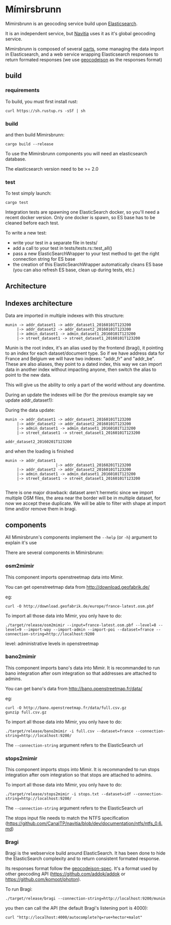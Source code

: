 # Mímirsbrunn

Mimirsbrunn is an geocoding service build upon [Elasticsearch](https://www.elastic.co).

It is an independent service, but [Navitia](https://github.com/CanalTP/navitia) uses it as it's global geocoding service.

Mimirsbrunn is composed of several [parts](#components), some managing the data import in Elasticsearch, and a web service wrapping Elasticsearch responses to return formated responses (we use [geocodejson](https://github.com/geocoders/geocodejson-spec) as the responses format)

## build

### requirements

To build, you must first install rust:

```shell
curl https://sh.rustup.rs -sSf | sh
```

### build
and then build Mimirsbrunn:

```shell
cargo build --release
```

To use the Mimirsbrunn components you will need an elasticsearch database.

The elasticsearch version need to be >= 2.0

### test

To test simply launch:

```shell
cargo test
```

Integration tests are spawning one ElasticSearch docker, so you'll need a recent docker version. Only one docker is spawn, so ES base has to be cleaned before each test.

To write a new test:

- write your test in a separate file in tests/
- add a call to your test in tests/tests.rs::test_all()
- pass a new ElasticSearchWrapper to your test method to get the right connection string for ES base
- the creation of this ElasticSearchWrapper automatically cleans ES base (you can also refresh ES base, clean up during tests, etc.)

## Architecture

## Indexes architecture

Data are imported in multiple indexes with this structure:
```
munin -> addr_dataset1 -> addr_dataset1_20160101T123200
     |-> addr_dataset2 -> addr_dataset2_20160101T123200
     |-> admin_dataset1 -> admin_dataset1_20160101T123200
     |-> street_dataset1 -> street_dataset1_20160101T123200
```

Munin is the root index, it's an alias used by the frontend (bragi), it pointing to an index for each dataset/document type.
So if we have address data for France and Belgium we will have two indexes: "addr_fr" and "addr_be". These are also aliases, they point to a dated index, this way we can import data in another index without impacting anyone, then switch the alias to point to the new data.

This will give us the ability to only a part of the world without any downtime.

During an update the indexes will be (for the previous example say we update addr_dataset1):

During the data update:
```
munin -> addr_dataset1 -> addr_dataset1_20160101T123200
     |-> addr_dataset2 -> addr_dataset2_20160101T123200
     |-> admin_dataset1 -> admin_dataset1_20160101T123200
     |-> street_dataset1 -> street_dataset1_20160101T123200

addr_dataset2_20160201T123200
```

and when the loading is finished
```
munin -> addr_dataset1
                      |-> addr_dataset1_20160201T123200
     |-> addr_dataset2 -> addr_dataset2_20160101T123200
     |-> admin_dataset1 -> admin_dataset1_20160101T123200
     |-> street_dataset1 -> street_dataset1_20160101T123200


```


There is one major drawback: dataset aren't hermetic since we import multiple OSM files, the area near the border will be in multiple dataset, for now we accept these duplicate. We will be able to filter with shape at import time and/or remove them in bragi.

## <a name=components> components

All Mimirsbrunn's components implement the `--help` (or `-h`) argument to explain it's use

There are several components in Mimirsbrunn:

### osm2mimir

This component imports openstreetmap data into Mimir.

You can get openstreetmap data from <http://download.geofabrik.de/>

eg:

```shell
curl -O http://download.geofabrik.de/europe/france-latest.osm.pbf
```

To import all those data into Mimir, you only have to do:

```shell
./target/release/osm2mimir --input=france-latest.osm.pbf --level=8 --level=9 --import-way --import-admin --import-poi --dataset=france --connection-string=http://localhost:9200
```

level: administrative levels in openstreetmap

### bano2mimir

This component imports bano's data into Mimir.
It is recommanded to run bano integration after osm integration so that addresses are attached to admins.

You can get bano's data from <http://bano.openstreetmap.fr/data/>

eg:

```shell
curl -O http://bano.openstreetmap.fr/data/full.csv.gz
gunzip full.csv.gz
```

To import all those data into Mimir, you only have to do:

```shell
./target/release/bano2mimir -i full.csv --dataset=france --connection-string=http://localhost:9200/
```

The `--connection-string` argument refers to the ElasticSearch url


### stops2mimir

This component imports stops into Mimir.
It is recommanded to run stops integration after osm integration so that stops are attached to admins.

To import all those data into Mimir, you only have to do:

```shell
./target/release/stops2mimir -i stops.txt --dataset=idf --connection-string=http://localhost:9200/
```

The `--connection-string` argument refers to the ElasticSearch url

The stops input file needs to match the NTFS specification (https://github.com/CanalTP/navitia/blob/dev/documentation/ntfs/ntfs_0.6.md)

### Bragi

Bragi is the webservice build around ElasticSearch.
It has been done to hide the ElasticSearch complexity and to return consistent formated response.

Its responses format follow the [geocodejson-spec](https://github.com/geocoders/geocodejson-spec).
It's a format used by other geocoding API (https://github.com/addok/addok or https://github.com/komoot/photon).

To run Bragi:

```shell
./target/release/bragi --connection-string=http://localhost:9200/munin
```

you then can call the API (the default Bragi's listening port is 4000):
```
curl "http://localhost:4000/autocomplete?q=rue+hector+malot"
```
